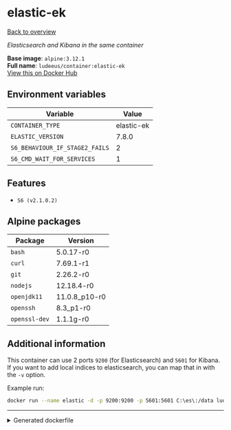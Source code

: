 # elastic-ek

[Back to overview](../index.md)

_Elasticsearch and Kibana in the same container_

**Base image**: `alpine:3.12.1`  
**Full name**: `ludeeus/container:elastic-ek`  
[View this on Docker Hub](https://hub.docker.com/r/ludeeus/container/tags?page=1&name=elastic-ek)

## Environment variables

Variable | Value 
-- | --
`CONTAINER_TYPE` | elastic-ek
`ELASTIC_VERSION` | 7.8.0
`S6_BEHAVIOUR_IF_STAGE2_FAILS` | 2
`S6_CMD_WAIT_FOR_SERVICES` | 1

## Features

- `S6 (v2.1.0.2)`

## Alpine packages

Package | Version 
-- | --
`bash` | 5.0.17-r0
`curl` | 7.69.1-r1
`git` | 2.26.2-r0
`nodejs` | 12.18.4-r0
`openjdk11` | 11.0.8_p10-r0
`openssh` | 8.3_p1-r0
`openssl-dev` | 1.1.1g-r0

## Additional information

This container can use 2 ports `9200` (for Elasticsearch) and `5601` for Kibana.
If you want to add local indices to elasticsearch, you can map that in with the `-v` option.

Example run:

```bash
docker run --name elastic -d -p 9200:9200 -p 5601:5601 C:\es\:/data ludeeus/contianer:elastic-ek
```



***
<details>
<summary>Generated dockerfile</summary>

<pre>
FROM alpine:3.12.1

ENV ELASTIC_VERSION=7.8.0
ENV CONTAINER_TYPE=elastic-ek
ENV S6_BEHAVIOUR_IF_STAGE2_FAILS=2
ENV S6_CMD_WAIT_FOR_SERVICES=1

COPY rootfs/elastic-ek /
COPY rootfs/s6/install /s6/install

RUN  \ 
    apk add --no-cache  \ 
        bash=5.0.17-r0 \ 
        curl=7.69.1-r1 \ 
        git=2.26.2-r0 \ 
        nodejs=12.18.4-r0 \ 
        openjdk11=11.0.8_p10-r0 \ 
        openssh=8.3_p1-r0 \ 
        openssl-dev=1.1.1g-r0 \ 
    && bash /s6/install \ 
    && rm -R /s6 \ 
    && adduser -S ekuser \ 
    && mkdir -p /data /esdata \ 
    && bash /build_scripts/install \ 
    && ln -sf /usr/bin/java /usr/local/elasticsearch/jdk/bin/java \ 
    && rm -rf /var/cache/apk/* \ 
    && rm -fr /tmp/* /var/{cache,log}/*

ENTRYPOINT ['/init']


</pre>

<i>This is a generated version of the context used while building the container, some of the labels will not be correct since they use information in the action that publishes the container</i>
</details>
